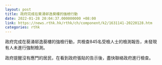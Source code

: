 ```yaml
---
layout: post
title: 政府完成在葵涌邨逸葵樓的強檢行動
date: 2022-01-28 20:04:37.000000000 +08:00
link: https://news.rthk.hk/rthk/ch/component/k2/1631141-20220128.htm
categories: rthk
---
```


政府完成在葵涌邨逸葵樓的強檢行動，共檢查845名受檢人士的檢測報告，未發現有人未進行強制檢測。

政府提醒沒有應門的居民，在看到政府張貼的告示後，盡快聯絡政府進行檢查。
